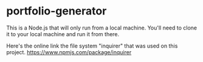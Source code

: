 # portfolio-generator

This is a Node.js that will only run from a local machine. You'll need to clone it to your local machine and run it from there.

Here's the online link the file system "inquirer" that was used on this project.
https://www.npmjs.com/package/inquirer